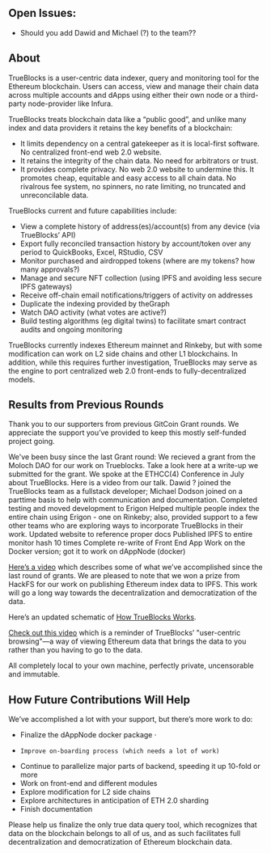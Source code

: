 ## Open Issues:

- Should you add Dawid and Michael (?) to the team??

## About

TrueBlocks is a user-centric data indexer, query and monitoring tool for the Ethereum blockchain. Users can access, view and manage their chain data across multiple accounts and dApps using either their own node or a third-party node-provider like Infura.

TrueBlocks treats blockchain data like a “public good”, and unlike many index and data providers it retains the key benefits of a blockchain:
- It limits dependency on a central gatekeeper as it is local-first software. No centralized front-end web 2.0 website.
- It retains the integrity of the chain data.  No need for arbitrators or trust.
- It provides complete privacy.  No web 2.0 website to undermine this.
It promotes cheap, equitable and easy access to all chain data.  No rivalrous fee system, no spinners, no rate limiting, no truncated and unreconcilable data. 

TrueBlocks current and future capabilities include: 
- View a complete history of address(es)/account(s) from any device (via TrueBlocks’ API)
- Export fully reconciled transaction history by account/token over any period to QuickBooks, Excel, RStudio, CSV
- Monitor purchased and airdropped tokens (where are my tokens? how many approvals?)
- Manage and secure NFT collection (using IPFS and avoiding less secure IPFS gateways)
- Receive off-chain email notifications/triggers of activity on addresses
- Duplicate the indexing provided by theGraph 
- Watch DAO activity (what votes are active?)
- Build testing algorithms (eg digital twins) to facilitate smart contract audits and ongoing monitoring

TrueBlocks currently indexes Ethereum mainnet and Rinkeby, but with some modification can work on L2 side chains and other L1 blockchains. In addition, while this requires further investigation, TrueBlocks may serve as the engine to port centralized web 2.0 front-ends to fully-decentralized models.

## Results from Previous Rounds

Thank you to our supporters from previous GitCoin Grant rounds. We appreciate the support you’ve provided to keep this mostly self-funded project going.

We've been busy since the last Grant round:
We recieved a grant from the Moloch DAO for our work on Trueblocks. Take a look here at a write-up we submitted for the grant.
We spoke at the ETHCC(4) Conference in July about TrueBlocks. Here is a video from our talk.
Dawid ? joined the TrueBlocks team as a fullstack developer; Michael Dodson joined on a parttime basis to help with communication and documentation.
Completed testing and moved development to Erigon
Helped multiple people index the entire chain using Erigon - one on Rinkeby; also, provided support to a few other teams who are exploring ways to incorporate TrueBlocks in their work.
Updated website to reference proper docs
Published IPFS to entire monitor hash 10 times 
Complete re-write of Front End App
Work on the Docker version; got it to work on dAppNode (docker)


[Here’s a video](https://www.youtube.com/watch?v=gqqgPfCvCAQ) which describes some of what we’ve accomplished since the last round of grants. We are pleased to note that we won a prize from HackFS for our work on publishing Ethereum index data to IPFS. This work will go a long way towards the decentralization and democratization of the data.

Here’s an updated schematic of [How TrueBlocks Works](https://drive.google.com/file/d/1hVFSmoy6kMRPSkwg6zZG47fxgUKVxwbc/view).

[Check out this video](https://www.youtube.com/watch?v=IFbH010A-QA) which is a reminder of TrueBlocks’ "user-centric browsing"—a way of viewing Ethereum data that brings the data to you rather than you having to go to the data.


All completely local to your own machine, perfectly private, uncensorable and immutable.

## How Future Contributions Will Help

We’ve accomplished a lot with your support, but there’s more work to do:

- Finalize the dAppNode docker package · 
-     Improve on-boarding process (which needs a lot of work)
- Continue to parallelize major parts of backend, speeding it up 10-fold or more
- Work on front-end and different modules
- Explore modification for L2 side chains
- Explore architectures in anticipation of ETH 2.0 sharding
- Finish documentation

Please help us finalize the only true data query tool, which recognizes that data on the blockchain belongs to all of us, and as such facilitates full decentralization and democratization of Ethereum blockchain data.